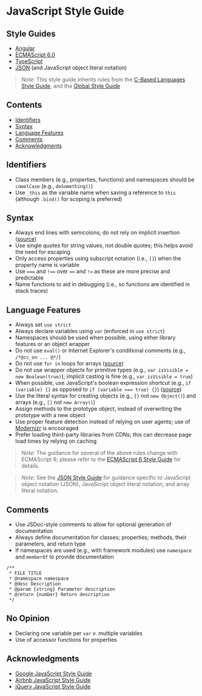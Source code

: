 # JavaScript Style Guide

## Style Guides
- [Angular](./Angular.md)
- [ECMAScript 6.0](./ECMAScript%206.md)
- [TypeScript](./TypeScript.md)
- [JSON](./JSON.md) (and JavaScript object literal notation)

> *Note:* This style guide inherits rules from the [C-Based Languages Style Guide](../README.md), and the [Global Style Guide](../../README.md)

## Contents
- [Identifiers](#identifiers)
- [Syntax](#syntax)
- [Language Features](#language-features)
- [Comments](#comments)
- [Acknowledgments](#acknowledgments)

## Identifiers
- Class members (e.g., properties, functions) and namespaces should be `camelCase` (e.g., `doSomething()`)
- Use `_this` as the variable name when saving a reference to `this` (although `.bind()` for scoping is preferred)

## Syntax
- Always end lines with semicolons; do not rely on implicit insertion ([source](http://google-styleguide.googlecode.com/svn/trunk/javascriptguide.xml?showone=Semicolons#Semicolons))
- Use single quotes for string values, not double quotes; this helps avoid the need for escaping
- Only access properties using subscript notation (i.e., `[]`) when the property name is variable
- Use `===` and `!==` over `==` and `!=` as these are more precise and predictable
- Name functions to aid in debugging (i.e., so functions are identified in stack traces)

## Language Features
- Always set `use strict`
- Always declare variables using `var` (enforced in `use strict`)
- Namespaces should be used when possible, using either library features or an object wrapper
- Do not use `eval()` or Internet Explorer's conditional comments (e.g., `/*@cc_on ... @*/`)
- Do not use `for in` loops for arrays ([source](http://google-styleguide.googlecode.com/svn/trunk/javascriptguide.xml?showone=for-in_loop#for-in_loop))
- Do not use wrapper objects for primitive types (e.g., `var isVisible = new Boolean(true)`); implicit casting is fine (e.g., `var isVisible = true`)
- When possible, use JavaScript's boolean expression shortcut (e.g., `if (variable) {}` as opposed to `if (variable === true) {}`) ([source](http://google-styleguide.googlecode.com/svn/trunk/javascriptguide.xml?showone=Tips_and_Tricks#Tips_and_Tricks))
- Use the literal syntax for creating objects (e.g., `{}` not `new Object()`) and arrays (e.g., `[]` not `new Array()`)
- Assign methods to the prototype object, instead of overwriting the prototype with a new object
- Use proper feature detection instead of relying on user agents; use of [Modernizr](http://modernizr.com/) is encouraged
- Prefer loading third-party libraries from CDNs; this can decrease page load times by relying on caching

> *Note:* The guidance for several of the above rules change with ECMAScript 6; please refer to the [ECMAScript 6 Style Guide](./ECMAScript%206.md) for details.

<!--
- Use function expressions (e.g., `var callback = function() {}` over function declarations (e.g., `function callback() {}`)
  - The exception is constructors, which  use function declarations with the object name
  Consider: JSCS for code style consistency? https://github.com/johnpapa/angular-styleguide#use-an-options-file-1
-->

> *Note:* See the [JSON Style Guide](./JSON.md) for guidance specific to JavaScript object notation (JSON), JavaScript object literal notation, and array literal notation.

## Comments
- Use JSDoc-style comments to allow for optional generation of documentation
- Always define documentation for classes; properties; methods, their parameters, and return type
- If namespaces are used (e.g., with framework modules) use `namespace` and `memberOf` to provide documentation

```
/**
 * FILE TITLE
 * @namespace namespace
 * @desc Description
 * @param {string} Parameter description
 * @return {number} Return description
 */
```

## No Opinion
- Declaring one variable per `var` v. multiple variables
- Use of accessor functions for properties

## Acknowledgments
- [Google JavaScript Style Guide](http://google-styleguide.googlecode.com/svn/trunk/javascriptguide.xml)
- [Airbnb JavaScript Style Guide](https://github.com/airbnb/javascript)
- [jQuery JavaScript Style Guide](http://contribute.jquery.org/style-guide/js/)

<!--
- [Mozilla Coding Style](https://developer.mozilla.org/en-US/docs/Mozilla/Developer_guide/Coding_Style)
- [WordPress JavaScript Coding Standards](https://make.wordpress.org/core/handbook/coding-standards/javascript/)
- [Code Conventions for the JavaScript Programming Language](http://javascript.crockford.com/code.html) by Douglas Crockford
- [Idiomatic JavaScript](https://github.com/rwaldron/idiomatic.js/#whitespace)
-->

